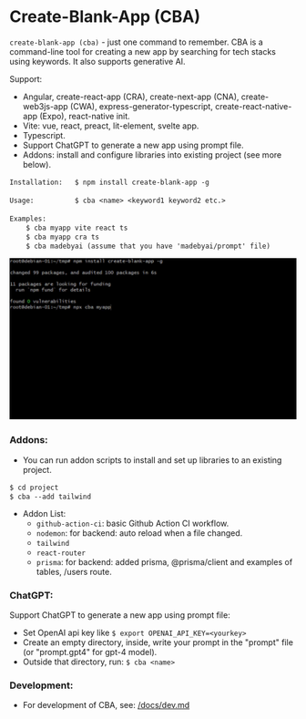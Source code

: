 # Create-Blank-App (CBA)

`create-blank-app (cba)` - just one command to remember. CBA is a command-line tool for creating a new app by searching for tech stacks using keywords. It also supports generative AI.

Support:
- Angular, create-react-app (CRA), create-next-app (CNA), create-web3js-app (CWA), express-generator-typescript, create-react-native-app (Expo), react-native init.
- Vite: vue, react, preact, lit-element, svelte app.
- Typescript.
- Support ChatGPT to generate a new app using prompt file.
- Addons: install and configure libraries into existing project (see more below).

```
Installation:   $ npm install create-blank-app -g

Usage:          $ cba <name> <keyword1 keyword2 etc.>

Examples:
    $ cba myapp vite react ts
    $ cba myapp cra ts
    $ cba madebyai (assume that you have 'madebyai/prompt' file)
```

<img src="docs/create-blank-app.gif">

### Addons:

- You can run addon scripts to install and set up libraries to an existing project.

```
$ cd project
$ cba --add tailwind
```

- Addon List:
  - `github-action-ci`: basic Github Action CI workflow.
  - `nodemon`: for backend: auto reload when a file changed.
  - `tailwind`
  - `react-router`
  - `prisma`: for backend: added prisma, @prisma/client and examples of tables, /users route.

### ChatGPT:

Support ChatGPT to generate a new app using prompt file:
- Set OpenAI api key like `$ export OPENAI_API_KEY=<yourkey>`
- Create an empty directory, inside, write your prompt in the "prompt" file (or "prompt.gpt4" for gpt-4 model).
- Outside that directory, run: `$ cba <name>`

### Development:

- For development of CBA, see: [/docs/dev.md](/docs/dev.md)
